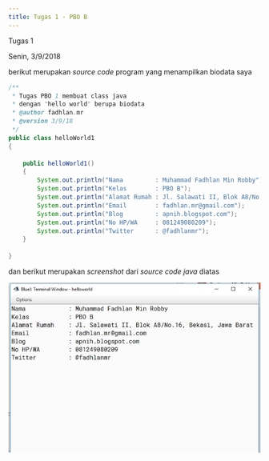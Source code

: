 ```yaml
---
title: Tugas 1 - PBO B
---
```


Tugas 1

Senin, 3/9/2018

berikut merupakan *source code* program yang menampilkan biodata saya

```java
/**
 * Tugas PBO 1 membuat class java
 * dengan "hello world" berupa biodata
 * @author fadhlan.mr
 * @version 3/9/18
 */
public class helloWorld1
{
    
    public helloWorld1()
    {
        System.out.println("Nama         : Muhammad Fadhlan Min Robby");
        System.out.println("Kelas        : PBO B");
        System.out.println("Alamat Rumah : Jl. Salawati II, Blok A8/No.16, Bekasi, Jawa Barat");
        System.out.println("Email        : fadhlan.mr@gmail.com");
        System.out.println("Blog         : apnih.blogspot.com");
        System.out.println("No HP/WA     : 081249080209");
        System.out.println("Twitter      : @fadhlanmr");
    }

}
```

dan berikut merupakan *screenshot* dari *source code java* diatas

![Screen Shot BlueJ](img\tugas1.jpg "Tugas PBO")


